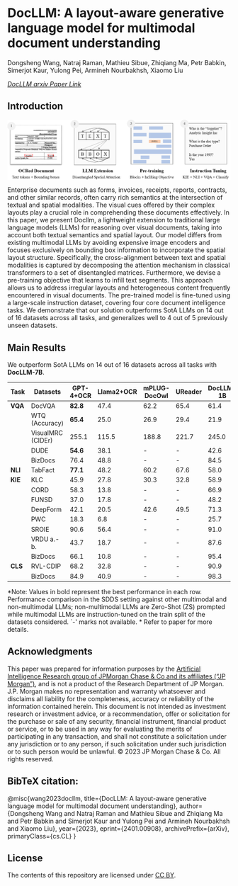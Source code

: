 # DocLLM: A layout-aware generative language model for multimodal document understanding

Dongsheng Wang, Natraj Raman, Mathieu Sibue, Zhiqiang Ma, Petr Babkin, Simerjot Kaur, Yulong Pei, Armineh Nourbakhsh, Xiaomo Liu

[*DocLLM arxiv Paper Link*](https://arxiv.org/pdf/2401.00908.pdf)

## Introduction 
<p align="center">
  <img align="middle" width="990" src="overview.png"/>
</p>
Enterprise documents such as forms, invoices, receipts, reports, contracts, and other similar records, often carry rich semantics at the intersection of textual and spatial modalities. The visual cues offered by their complex layouts play a crucial role in comprehending these documents effectively. In this paper, we present Docllm, a lightweight extension to traditional large language models (LLMs) for reasoning over visual documents, taking into account both textual semantics and spatial layout. Our model differs from existing multimodal LLMs by avoiding expensive image encoders and focuses exclusively on bounding box information to incorporate the spatial layout structure. Specifically, the cross-alignment between text and spatial modalities is captured by decomposing the attention mechanism in classical transformers to a set of disentangled matrices. Furthermore, we devise a pre-training objective that learns to infill text segments. This approach allows us to address irregular layouts and heterogeneous content frequently encountered in visual documents. The pre-trained model is fine-tuned using a large-scale instruction dataset, covering four core document intelligence tasks. We demonstrate that our solution outperforms SotA LLMs on 14 out of 16 datasets across all tasks, and generalizes well to 4 out of 5 previously unseen datasets.


## Main Results

We outperform SotA LLMs on 14 out of 16 datasets across all tasks with **DocLLM-7B**.

| Task         | Datasets         | GPT-4+OCR | Llama2+OCR | mPLUG-DocOwl | UReader | DocLLM-1B | DocLLM-7B |
|--------------|------------------|-----------|------------|--------------|---------|-----------|-----------|
| **VQA**      | DocVQA           | **82.8**  | 47.4       | 62.2         | 65.4    | 61.4      | 69.5      |
|              | WTQ (Accuracy)    | **65.4**  | 25.0       | 26.9         | 29.4    | 21.9      | 27.1      |
|              | VisualMRC (CIDEr) | 255.1     | 115.5      | 188.8        | 221.7   | 245.0     | **264.1** |
|              | DUDE              | **54.6**  | 38.1       | -            | -       | 42.6      | 47.2    |
|              | BizDocs           | 76.4      | 48.8       | -            | -       | 84.5      | **86.7**  |
| **NLI**      | TabFact           | **77.1**  | 48.2       | 60.2         | 67.6    | 58.0      | 66.4      |
| **KIE**      | KLC               | 45.9      | 27.8       | 30.3         | 32.8    | 58.9    | **60.3**  |
|              | CORD              | 58.3      | 13.8       | -            | -       | 66.9    | **67.4**  |
|              | FUNSD             | 37.0      | 17.8       | -            | -       | 48.2    | **51.8**  |
|              | DeepForm          | 42.1      | 20.5       | 42.6         | 49.5    | 71.3    | **75.7**  |
|              | PWC               | 18.3      | 6.8        | -            | -       | 25.7    | **29.1** |
|              | SROIE             | 90.6      | 56.4       | -            | -       | 91.0    | **91.9**  |
|              | VRDU a.-b.        | 43.7      | 18.7       | -            | -       | 87.6    | **88.8**  |
|              | BizDocs           | 66.1      | 10.8       | -            | -       | 95.4    | **95.9**  |
| **CLS**      | RVL-CDIP          | 68.2      | 32.8       | -            | -       | 90.9    | **91.8**  |
|              | BizDocs           | 84.9      | 40.9       | -            | -       | 98.3    | **99.4**  |

*Note: Values in bold represent the best performance in each row. Performance comparison in the SDDS setting against other multimodal and non-multimodal LLMs; non-multimodal LLMs are Zero-Shot (ZS) prompted while multimodal LLMs are instruction-tuned on the train split of the datasets considered. `-' marks not available. * Refer to paper for more details.


## Acknowledgments
This paper was prepared for information purposes by the [Artificial Intelligence Research group of JPMorgan Chase \& Co and its affiliates (“JP Morgan”)](https://www.jpmorgan.com/technology/artificial-intelligence), and is not a product of the Research Department of JP Morgan.  J.P. Morgan makes no representation and warranty whatsoever and disclaims all liability for the completeness, accuracy or reliability of the information contained herein. This document is not intended as investment research or investment advice, or a recommendation, offer or solicitation for the purchase or sale of any security, financial instrument, financial product or service, or to be used in any way for evaluating the merits of participating in any transaction, and shall not constitute a solicitation under any jurisdiction or to any person, if such solicitation under such jurisdiction or to such person would be unlawful. © 2023 JP Morgan Chase \& Co. All rights reserved.

## BibTeX citation:
@misc{wang2023docllm,
      title={DocLLM: A layout-aware generative language model for multimodal document understanding}, 
      author={Dongsheng Wang and Natraj Raman and Mathieu Sibue and Zhiqiang Ma and Petr Babkin and Simerjot Kaur and Yulong Pei and Armineh Nourbakhsh and Xiaomo Liu},
      year={2023},
      eprint={2401.00908},
      archivePrefix={arXiv},
      primaryClass={cs.CL}
}

## License 
The contents of this repository are licensed under [CC BY](https://creativecommons.org/licenses/by/4.0/).
